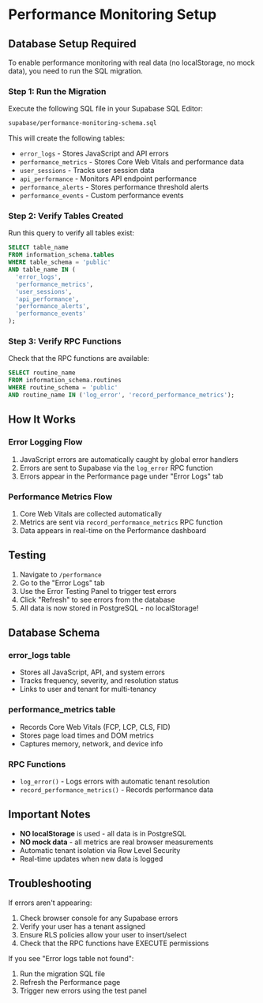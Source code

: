 # Performance Monitoring Setup

## Database Setup Required

To enable performance monitoring with real data (no localStorage, no mock data), you need to run the SQL migration.

### Step 1: Run the Migration

Execute the following SQL file in your Supabase SQL Editor:

```bash
supabase/performance-monitoring-schema.sql
```

This will create the following tables:
- `error_logs` - Stores JavaScript and API errors
- `performance_metrics` - Stores Core Web Vitals and performance data
- `user_sessions` - Tracks user session data
- `api_performance` - Monitors API endpoint performance
- `performance_alerts` - Stores performance threshold alerts
- `performance_events` - Custom performance events

### Step 2: Verify Tables Created

Run this query to verify all tables exist:

```sql
SELECT table_name 
FROM information_schema.tables 
WHERE table_schema = 'public' 
AND table_name IN (
  'error_logs', 
  'performance_metrics', 
  'user_sessions', 
  'api_performance',
  'performance_alerts',
  'performance_events'
);
```

### Step 3: Verify RPC Functions

Check that the RPC functions are available:

```sql
SELECT routine_name 
FROM information_schema.routines 
WHERE routine_schema = 'public' 
AND routine_name IN ('log_error', 'record_performance_metrics');
```

## How It Works

### Error Logging Flow
1. JavaScript errors are automatically caught by global error handlers
2. Errors are sent to Supabase via the `log_error` RPC function
3. Errors appear in the Performance page under "Error Logs" tab

### Performance Metrics Flow
1. Core Web Vitals are collected automatically
2. Metrics are sent via `record_performance_metrics` RPC function
3. Data appears in real-time on the Performance dashboard

## Testing

1. Navigate to `/performance`
2. Go to the "Error Logs" tab
3. Use the Error Testing Panel to trigger test errors
4. Click "Refresh" to see errors from the database
5. All data is now stored in PostgreSQL - no localStorage!

## Database Schema

### error_logs table
- Stores all JavaScript, API, and system errors
- Tracks frequency, severity, and resolution status
- Links to user and tenant for multi-tenancy

### performance_metrics table
- Records Core Web Vitals (FCP, LCP, CLS, FID)
- Stores page load times and DOM metrics
- Captures memory, network, and device info

### RPC Functions
- `log_error()` - Logs errors with automatic tenant resolution
- `record_performance_metrics()` - Records performance data

## Important Notes

- **NO localStorage** is used - all data is in PostgreSQL
- **NO mock data** - all metrics are real browser measurements
- Automatic tenant isolation via Row Level Security
- Real-time updates when new data is logged

## Troubleshooting

If errors aren't appearing:
1. Check browser console for any Supabase errors
2. Verify your user has a tenant assigned
3. Ensure RLS policies allow your user to insert/select
4. Check that the RPC functions have EXECUTE permissions

If you see "Error logs table not found":
1. Run the migration SQL file
2. Refresh the Performance page
3. Trigger new errors using the test panel